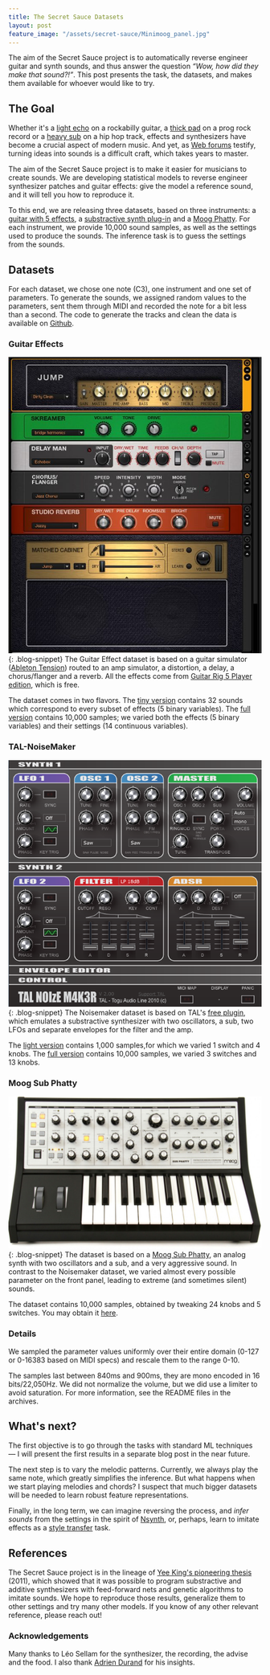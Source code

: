 ```yaml
---
title: The Secret Sauce Datasets
layout: post
feature_image: "/assets/secret-sauce/Minimoog_panel.jpg"
---
```


The aim of the Secret Sauce project is to automatically reverse engineer guitar and synth sounds, and thus answer the question <i><q>Wow, how did they make that sound?!</q></i>.
This post presents the task, the datasets, and makes them available for whoever would like to try.

<!-- more -->

## The Goal

Whether it's a <a href="https://www.youtube.com/watch?v=fWm3mm6CdIQ">light echo</a> on a rockabilly guitar, a <a href="https://www.youtube.com/watch?v=4w8pbGz7E8c">thick pad</a> on a prog rock record or a <a href="https://www.youtube.com/watch?v=meXPbvp3ldg">heavy sub</a> on a hip hop track, effects and synthesizers have become a crucial aspect of modern music. And yet, as <a href="https://www.soundonsound.com/forum/viewforum.php?f=23">Web forums</a> testify, turning ideas into sounds is a difficult craft, which takes years to master.

The aim of the Secret Sauce project is to make it easier for musicians to create sounds. We are developing statistical models to reverse engineer synthesizer patches and guitar effects: give the model a reference sound, and it will tell you how to reproduce it.

To this end, we are releasing three datasets, based on three instruments: a <a href="https://www.native-instruments.com/en/products/komplete/guitar/guitar-rig-5-player/download/">guitar with 5 effects</a>, a <a href="https://tal-software.com/products/tal-noisemaker">substractive synth plug-in</a> and a <a href="https://www.moogmusic.com/products/phattys/sub-phatty">Moog Phatty</a>. For each instrument, we provide 10,000 sound samples, as well as the settings used to produce the sounds. The inference task is to guess the settings from the sounds.




## Datasets

For each dataset, we chose one note (C3), one instrument and one set of parameters. To generate the sounds, we assigned random values to the parameters, sent them through MIDI and recorded the note for a bit less than a second. The code to generate the tracks and clean the data is available on <a href="https://github.com/tsellam/secret-sauce/">Github</a>.




### Guitar Effects
![guitar-rig](/assets/secret-sauce/guitar-rig.jpg){: .blog-snippet}
The Guitar Effect dataset is based on a guitar simulator (<a href="https://www.ableton.com/en/packs/tension/">Ableton Tension</a>) routed to an amp simulator, a distortion, a delay, a chorus/flanger and a reverb. All the effects come from <a href="https://www.native-instruments.com/en/products/komplete/guitar/guitar-rig-5-player/">Guitar Rig 5 Player edition</a>, which is free.

The dataset comes in two flavors. The <a href="https://drive.google.com/open?id=1QL4HLUNds6rm3T0XlWFWy3V_5DKy-yTy">tiny version</a> contains 32 sounds which correspond to every subset of effects (5 binary variables). The <a href="https://drive.google.com/file/d/1b-0anGE1csjUBiTLR1Ji6dOv53IswOQv/view?usp=sharing">full version</a> contains 10,000 samples; we varied both the effects (5 binary variables) and their settings (14 continuous variables).


### TAL-NoiseMaker
![noisemaker](/assets/secret-sauce/noisemaker.png){: .blog-snippet} The Noisemaker dataset is based on TAL's <a href="https://tal-software.com/products/tal-noisemaker">free plugin</a>, which emulates a substractive synthesizer with two oscillators, a sub, two LFOs and separate envelopes for the filter and the amp.

The <a href="https://drive.google.com/file/d/18Q6q9jKayFjwJ-gC84opHz1LSozHSeNi/view?usp=sharing">light version</a> contains 1,000 samples,for which we varied 1 switch and 4 knobs. The <a href="https://drive.google.com/open?id=1-QRmDChzf9MLsgOvUe4HemVqslPlH5ET">full version</a> contains 10,000 samples, we varied 3 switches and 13 knobs.


### Moog Sub Phatty
![noisemaker](/assets/secret-sauce/moog-sub-phatty.jpg){: .blog-snippet} The dataset is based on a <a href="https://www.moogmusic.com/products/phattys/sub-phatty">Moog Sub Phatty</a>, an analog synth with two oscillators and a sub, and a very aggressive sound. In contrast to the Noisemaker dataset, we varied almost every possible parameter on the front panel, leading to extreme (and sometimes silent) sounds.

The dataset contains 10,000 samples, obtained by tweaking 24 knobs and 5 switches. You may obtain it <a href="https://drive.google.com/file/d/1ZIcsoY0Cr8mUcBB8UqfjMRH1_weewUA0/view?usp=sharing">here</a>.

### Details
We sampled the parameter values uniformly over their entire domain (0-127 or 0-16383 based on MIDI specs) and rescale them to the range 0-10.

The samples last between 840ms and 900ms, they are mono encoded in 16 bits/22,050Hz. We did not normalize the volume, but we did use a limiter to avoid saturation. For more information, see the README files in the archives.


## What's next?

The first objective is to go through the tasks with standard ML techniques &mdash; I will present the first results in a separate blog post in the near future.

The next step is to vary the melodic patterns. Currently, we always play the same note, which greatly simplifies the inference. But what happens when we start playing melodies and chords? I suspect that much bigger datasets will be needed to learn robust feature representations.

Finally, in the long term, we can imagine reversing the process, and <i>infer sounds</i> from the settings in the spirit of <a href="https://magenta.tensorflow.org/nsynth">Nsynth</a>, or, perhaps, learn to imitate effects as a <a href="http://ieeexplore.ieee.org/abstract/document/7780634/">style transfer</a> task.



## References
The Secret Sauce project is in the lineage of <a href="http://www.yeeking.net/matthew_yee-king_dphil_thesis_2011.pdf">Yee King's pioneering thesis</a> (2011), which showed that it was possible to program substractive and additive synthesizers with feed-forward nets and genetic algorithms to imitate sounds. We hope to reproduce those results, generalize them to other settings and try many other models. If you know of any other relevant reference, please reach out!

### Acknowledgements
Many thanks to Léo Sellam for the synthesizer, the recording, the advise and the food. I also thank <a href="https://bonvoyageorganisation.com/">Adrien Durand</a> for his insights.
